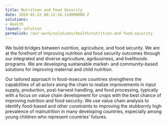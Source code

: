 ```yaml
---
title: Nutrition and Food Security
date: 2016-01-22 00:11:14.114000000 Z
solutions:
- Health
layout: solution
permalink: /our-work/solutions/health/nutrition-and-food-security
---
```


We build bridges between nutrition, agriculture, and food security. We are at the forefront of improving nutrition and food security outcomes through our integrated and diverse agriculture, agribusiness, and livelihoods programs. We are developing sustainable market- and community-based solutions for improving maternal and child nutrition.

Our tailored approach in food-insecure countries strengthens the capabilities of all actors along the chain to realize improvements in input supply, production, post-harvest handling, and food processing, typically with a focus on value chain development for crops with the best chance of improving nutrition and food security.
We use value chain analysis to identify food-based and other constraints to improving the stubbornly high prevalence of malnutrition in many developing countries, especially among young children who represent countries’ futures.

